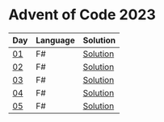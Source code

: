 # Advent of Code 2023

| Day | Language | Solution |
| --- | -------- | -------- |
| [01](https://adventofcode.com/2023/day/01) | F# | [Solution](./01) |
| [02](https://adventofcode.com/2023/day/02) | F# | [Solution](./02) |
| [03](https://adventofcode.com/2023/day/03) | F# | [Solution](./03) |
| [04](https://adventofcode.com/2023/day/04) | F# | [Solution](./04) |
| [05](https://adventofcode.com/2023/day/05) | F# | [Solution](./05) |
